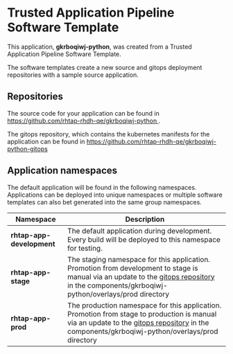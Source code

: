 # Trusted Application Pipeline Software Template

This application, **gkrboqiwj-python**, was created from a Trusted Application Pipeline Software Template.

The software templates create a new source and gitops deployment repositories with a sample source application. 

## Repositories

The source code for your application can be found in [https://github.com/rhtap-rhdh-qe/gkrboqiwj-python ](https://github.com/rhtap-rhdh-qe/gkrboqiwj-python ).
 
The gitops repository, which contains the kubernetes manifests for the application can be found in 
[https://github.com/rhtap-rhdh-qe/gkrboqiwj-python-gitops ](https://github.com/rhtap-rhdh-qe/gkrboqiwj-python-gitops ) 

## Application namespaces 

The default application will be found in the following namespaces. Applications can be deployed into unique namespaces or multiple software templates can also bet generated into the same group namespaces.  

|  Namespace   |  Description   |  
| -------- | -------- |   
| **rhtap-app-development** | The default application during development. Every build will be deployed to this namespace for testing. | 
| **rhtap-app-stage** | The staging namespace for this application. Promotion from development to stage is manual via an update to the [gitops repository](https://github.com/rhtap-rhdh-qe/gkrboqiwj-python-gitops ) in the components/gkrboqiwj-python/overlays/prod directory |  
| **rhtap-app-prod** | The production namespace for this application. Promotion from stage to production is manual via an update to the [gitops repository](https://github.com/rhtap-rhdh-qe/gkrboqiwj-python-gitops ) in the components/gkrboqiwj-python/overlays/prod directory | 